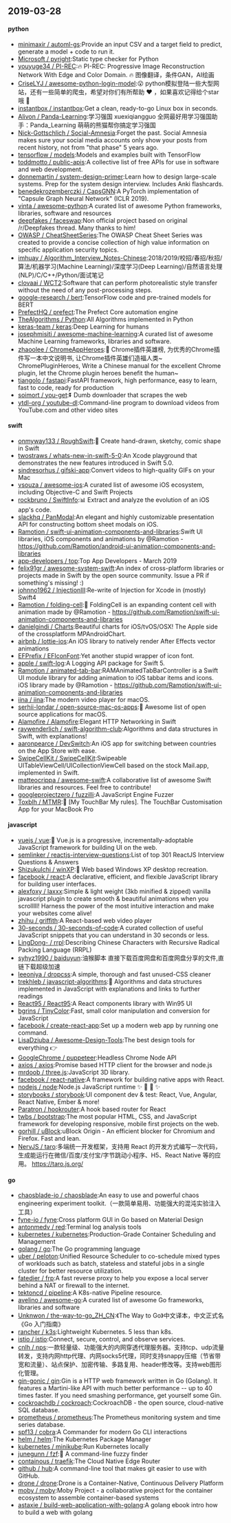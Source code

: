 ## 2019-03-28

#### python
* [minimaxir / automl-gs](https://github.com/minimaxir/automl-gs):Provide an input CSV and a target field to predict, generate a model + code to run it.
* [Microsoft / pyright](https://github.com/Microsoft/pyright):Static type checker for Python
* [youyuge34 / PI-REC](https://github.com/youyuge34/PI-REC):🔥
PI-REC: Progressive Image Reconstruction Network With Edge and Color Domain.
🔥
图像翻译，条件GAN，AI绘画
* [CriseLYJ / awesome-python-login-model](https://github.com/CriseLYJ/awesome-python-login-model):😮
python模拟登陆一些大型网站，还有一些简单的爬虫，希望对你们有所帮助
❤️
，如果喜欢记得给个star哦
🌟
* [instantbox / instantbox](https://github.com/instantbox/instantbox):Get a clean, ready-to-go Linux box in seconds.
* [Alivon / Panda-Learning](https://github.com/Alivon/Panda-Learning):学习强国 xuexiqiangguo 全网最好用学习强国助手：Panda_Learning 萌萌的熊猫帮你搞定学习强国
* [Nick-Gottschlich / Social-Amnesia](https://github.com/Nick-Gottschlich/Social-Amnesia):Forget the past. Social Amnesia makes sure your social media accounts only show your posts from recent history, not from "that phase" 5 years ago.
* [tensorflow / models](https://github.com/tensorflow/models):Models and examples built with TensorFlow
* [toddmotto / public-apis](https://github.com/toddmotto/public-apis):A collective list of free APIs for use in software and web development.
* [donnemartin / system-design-primer](https://github.com/donnemartin/system-design-primer):Learn how to design large-scale systems. Prep for the system design interview. Includes Anki flashcards.
* [benedekrozemberczki / CapsGNN](https://github.com/benedekrozemberczki/CapsGNN):A PyTorch implementation of "Capsule Graph Neural Network" (ICLR 2019).
* [vinta / awesome-python](https://github.com/vinta/awesome-python):A curated list of awesome Python frameworks, libraries, software and resources
* [deepfakes / faceswap](https://github.com/deepfakes/faceswap):Non official project based on original /r/Deepfakes thread. Many thanks to him!
* [OWASP / CheatSheetSeries](https://github.com/OWASP/CheatSheetSeries):The OWASP Cheat Sheet Series was created to provide a concise collection of high value information on specific application security topics.
* [imhuay / Algorithm_Interview_Notes-Chinese](https://github.com/imhuay/Algorithm_Interview_Notes-Chinese):2018/2019/校招/春招/秋招/算法/机器学习(Machine Learning)/深度学习(Deep Learning)/自然语言处理(NLP)/C/C++/Python/面试笔记
* [clovaai / WCT2](https://github.com/clovaai/WCT2):Software that can perform photorealistic style transfer without the need of any post-processing steps.
* [google-research / bert](https://github.com/google-research/bert):TensorFlow code and pre-trained models for BERT
* [PrefectHQ / prefect](https://github.com/PrefectHQ/prefect):The Prefect Core automation engine
* [TheAlgorithms / Python](https://github.com/TheAlgorithms/Python):All Algorithms implemented in Python
* [keras-team / keras](https://github.com/keras-team/keras):Deep Learning for humans
* [josephmisiti / awesome-machine-learning](https://github.com/josephmisiti/awesome-machine-learning):A curated list of awesome Machine Learning frameworks, libraries and software.
* [zhaoolee / ChromeAppHeroes](https://github.com/zhaoolee/ChromeAppHeroes):🌈
Chrome插件英雄榜, 为优秀的Chrome插件写一本中文说明书, 让Chrome插件英雄们造福人类~ ChromePluginHeroes, Write a Chinese manual for the excellent Chrome plugin, let the Chrome plugin heroes benefit the human~
* [tiangolo / fastapi](https://github.com/tiangolo/fastapi):FastAPI framework, high performance, easy to learn, fast to code, ready for production
* [soimort / you-get](https://github.com/soimort/you-get):⏬
Dumb downloader that scrapes the web
* [ytdl-org / youtube-dl](https://github.com/ytdl-org/youtube-dl):Command-line program to download videos from YouTube.com and other video sites

#### swift
* [onmyway133 / RoughSwift](https://github.com/onmyway133/RoughSwift):🎃
Create hand-drawn, sketchy, comic shape in Swift
* [twostraws / whats-new-in-swift-5-0](https://github.com/twostraws/whats-new-in-swift-5-0):An Xcode playground that demonstrates the new features introduced in Swift 5.0.
* [sindresorhus / gifski-app](https://github.com/sindresorhus/gifski-app):Convert videos to high-quality GIFs on your Mac
* [vsouza / awesome-ios](https://github.com/vsouza/awesome-ios):A curated list of awesome iOS ecosystem, including Objective-C and Swift Projects
* [rockbruno / SwiftInfo](https://github.com/rockbruno/SwiftInfo):📊
Extract and analyze the evolution of an iOS app's code.
* [slackhq / PanModal](https://github.com/slackhq/PanModal):An elegant and highly customizable presentation API for constructing bottom sheet modals on iOS.
* [Ramotion / swift-ui-animation-components-and-libraries](https://github.com/Ramotion/swift-ui-animation-components-and-libraries):Swift UI libraries, iOS components and animations by @Ramotion - https://github.com/Ramotion/android-ui-animation-components-and-libraries
* [app-developers / top](https://github.com/app-developers/top):Top App Developers - March 2019
* [felix91gr / awesome-system-swift](https://github.com/felix91gr/awesome-system-swift):An index of cross-platform libraries or projects made in Swift by the open source community. Issue a PR if something's missing! :)
* [johnno1962 / InjectionIII](https://github.com/johnno1962/InjectionIII):Re-write of Injection for Xcode in (mostly) Swift4
* [Ramotion / folding-cell](https://github.com/Ramotion/folding-cell):📃
FoldingCell is an expanding content cell with animation made by @Ramotion - https://github.com/Ramotion/swift-ui-animation-components-and-libraries
* [danielgindi / Charts](https://github.com/danielgindi/Charts):Beautiful charts for iOS/tvOS/OSX! The Apple side of the crossplatform MPAndroidChart.
* [airbnb / lottie-ios](https://github.com/airbnb/lottie-ios):An iOS library to natively render After Effects vector animations
* [EFPrefix / EFIconFont](https://github.com/EFPrefix/EFIconFont):Yet another stupid wrapper of icon font.
* [apple / swift-log](https://github.com/apple/swift-log):A Logging API package for Swift 5.
* [Ramotion / animated-tab-bar](https://github.com/Ramotion/animated-tab-bar):RAMAnimatedTabBarController is a Swift UI module library for adding animation to iOS tabbar items and icons. iOS library made by @Ramotion - https://github.com/Ramotion/swift-ui-animation-components-and-libraries
* [iina / iina](https://github.com/iina/iina):The modern video player for macOS.
* [serhii-londar / open-source-mac-os-apps](https://github.com/serhii-londar/open-source-mac-os-apps):🚀
Awesome list of open source applications for macOS.
* [Alamofire / Alamofire](https://github.com/Alamofire/Alamofire):Elegant HTTP Networking in Swift
* [raywenderlich / swift-algorithm-club](https://github.com/raywenderlich/swift-algorithm-club):Algorithms and data structures in Swift, with explanations!
* [aaronpearce / DevSwitch](https://github.com/aaronpearce/DevSwitch):An iOS app for switching between countries on the App Store with ease.
* [SwipeCellKit / SwipeCellKit](https://github.com/SwipeCellKit/SwipeCellKit):Swipeable UITableViewCell/UICollectionViewCell based on the stock Mail.app, implemented in Swift.
* [matteocrippa / awesome-swift](https://github.com/matteocrippa/awesome-swift):A collaborative list of awesome Swift libraries and resources. Feel free to contribute!
* [googleprojectzero / fuzzilli](https://github.com/googleprojectzero/fuzzilli):A JavaScript Engine Fuzzer
* [Toxblh / MTMR](https://github.com/Toxblh/MTMR):🌟
[My TouchBar My rules]. The TouchBar Customisation App for your MacBook Pro

#### javascript
* [vuejs / vue](https://github.com/vuejs/vue):🖖
Vue.js is a progressive, incrementally-adoptable JavaScript framework for building UI on the web.
* [semlinker / reactjs-interview-questions](https://github.com/semlinker/reactjs-interview-questions):List of top 301 ReactJS Interview Questions & Answers
* [ShizukuIchi / winXP](https://github.com/ShizukuIchi/winXP):🏁
Web based Windows XP desktop recreation.
* [facebook / react](https://github.com/facebook/react):A declarative, efficient, and flexible JavaScript library for building user interfaces.
* [alexfoxy / laxxx](https://github.com/alexfoxy/laxxx):Simple & light weight (3kb minified & zipped) vanilla javascript plugin to create smooth & beautiful animations when you scrolllll! Harness the power of the most intuitive interaction and make your websites come alive!
* [zhihu / griffith](https://github.com/zhihu/griffith):A React-based web video player
* [30-seconds / 30-seconds-of-code](https://github.com/30-seconds/30-seconds-of-code):A curated collection of useful JavaScript snippets that you can understand in 30 seconds or less.
* [LingDong- / rrpl](https://github.com/LingDong-/rrpl):Describing Chinese Characters with Recursive Radical Packing Language (RRPL)
* [syhyz1990 / baiduyun](https://github.com/syhyz1990/baiduyun):油猴脚本 直接下载百度网盘和百度网盘分享的文件,直链下载超级加速
* [leeoniya / dropcss](https://github.com/leeoniya/dropcss):A simple, thorough and fast unused-CSS cleaner
* [trekhleb / javascript-algorithms](https://github.com/trekhleb/javascript-algorithms):📝
Algorithms and data structures implemented in JavaScript with explanations and links to further readings
* [React95 / React95](https://github.com/React95/React95):A React components library with Win95 UI
* [bgrins / TinyColor](https://github.com/bgrins/TinyColor):Fast, small color manipulation and conversion for JavaScript
* [facebook / create-react-app](https://github.com/facebook/create-react-app):Set up a modern web app by running one command.
* [LisaDziuba / Awesome-Design-Tools](https://github.com/LisaDziuba/Awesome-Design-Tools):The best design tools for everything
👉
* [GoogleChrome / puppeteer](https://github.com/GoogleChrome/puppeteer):Headless Chrome Node API
* [axios / axios](https://github.com/axios/axios):Promise based HTTP client for the browser and node.js
* [mrdoob / three.js](https://github.com/mrdoob/three.js):JavaScript 3D library.
* [facebook / react-native](https://github.com/facebook/react-native):A framework for building native apps with React.
* [nodejs / node](https://github.com/nodejs/node):Node.js JavaScript runtime
✨
🐢
🚀
✨
* [storybooks / storybook](https://github.com/storybooks/storybook):UI component dev & test: React, Vue, Angular, React Native, Ember & more!
* [Paratron / hookrouter](https://github.com/Paratron/hookrouter):A hook based router for React
* [twbs / bootstrap](https://github.com/twbs/bootstrap):The most popular HTML, CSS, and JavaScript framework for developing responsive, mobile first projects on the web.
* [gorhill / uBlock](https://github.com/gorhill/uBlock):uBlock Origin - An efficient blocker for Chromium and Firefox. Fast and lean.
* [NervJS / taro](https://github.com/NervJS/taro):多端统一开发框架，支持用 React 的开发方式编写一次代码，生成能运行在微信/百度/支付宝/字节跳动小程序、H5、React Native 等的应用。 https://taro.js.org/

#### go
* [chaosblade-io / chaosblade](https://github.com/chaosblade-io/chaosblade):An easy to use and powerful chaos engineering experiment toolkit.（一款简单易用、功能强大的混沌实验注入工具）
* [fyne-io / fyne](https://github.com/fyne-io/fyne):Cross platform GUI in Go based on Material Design
* [antonmedv / red](https://github.com/antonmedv/red):Terminal log analysis tools
* [kubernetes / kubernetes](https://github.com/kubernetes/kubernetes):Production-Grade Container Scheduling and Management
* [golang / go](https://github.com/golang/go):The Go programming language
* [uber / peloton](https://github.com/uber/peloton):Unified Resource Scheduler to co-schedule mixed types of workloads such as batch, stateless and stateful jobs in a single cluster for better resource utilization.
* [fatedier / frp](https://github.com/fatedier/frp):A fast reverse proxy to help you expose a local server behind a NAT or firewall to the internet.
* [tektoncd / pipeline](https://github.com/tektoncd/pipeline):A K8s-native Pipeline resource.
* [avelino / awesome-go](https://github.com/avelino/awesome-go):A curated list of awesome Go frameworks, libraries and software
* [Unknwon / the-way-to-go_ZH_CN](https://github.com/Unknwon/the-way-to-go_ZH_CN):《The Way to Go》中文译本，中文正式名《Go 入门指南》
* [rancher / k3s](https://github.com/rancher/k3s):Lightweight Kubernetes. 5 less than k8s.
* [istio / istio](https://github.com/istio/istio):Connect, secure, control, and observe services.
* [cnlh / nps](https://github.com/cnlh/nps):一款轻量级、功能强大的内网穿透代理服务器。支持tcp、udp流量转发，支持内网http代理、内网socks5代理，同时支持snappy压缩（节省带宽和流量）、站点保护、加密传输、多路复用、header修改等。支持web图形化管理。
* [gin-gonic / gin](https://github.com/gin-gonic/gin):Gin is a HTTP web framework written in Go (Golang). It features a Martini-like API with much better performance -- up to 40 times faster. If you need smashing performance, get yourself some Gin.
* [cockroachdb / cockroach](https://github.com/cockroachdb/cockroach):CockroachDB - the open source, cloud-native SQL database.
* [prometheus / prometheus](https://github.com/prometheus/prometheus):The Prometheus monitoring system and time series database.
* [spf13 / cobra](https://github.com/spf13/cobra):A Commander for modern Go CLI interactions
* [helm / helm](https://github.com/helm/helm):The Kubernetes Package Manager
* [kubernetes / minikube](https://github.com/kubernetes/minikube):Run Kubernetes locally
* [junegunn / fzf](https://github.com/junegunn/fzf):🌸
A command-line fuzzy finder
* [containous / traefik](https://github.com/containous/traefik):The Cloud Native Edge Router
* [github / hub](https://github.com/github/hub):A command-line tool that makes git easier to use with GitHub.
* [drone / drone](https://github.com/drone/drone):Drone is a Container-Native, Continuous Delivery Platform
* [moby / moby](https://github.com/moby/moby):Moby Project - a collaborative project for the container ecosystem to assemble container-based systems
* [astaxie / build-web-application-with-golang](https://github.com/astaxie/build-web-application-with-golang):A golang ebook intro how to build a web with golang
